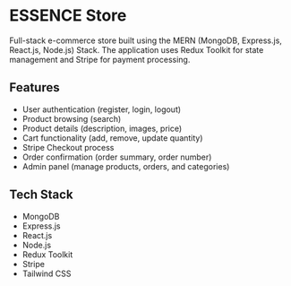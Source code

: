 # ESSENCE Store

Full-stack e-commerce store built using the MERN (MongoDB, Express.js, React.js, Node.js) Stack. The application uses Redux Toolkit for state management and Stripe for payment processing.

## Features

- User authentication (register, login, logout)
- Product browsing (search)
- Product details (description, images, price)
- Cart functionality (add, remove, update quantity)
- Stripe Checkout process
- Order confirmation (order summary, order number)
- Admin panel (manage products, orders, and categories)

## Tech Stack

- MongoDB
- Express.js
- React.js
- Node.js
- Redux Toolkit
- Stripe
- Tailwind CSS
